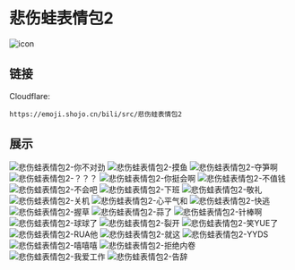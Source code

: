 # 悲伤蛙表情包2
![icon](https://emoji.shojo.cn/bili/src/悲伤蛙表情包2/icon.png)
## 链接
Cloudflare:
```
https://emoji.shojo.cn/bili/src/悲伤蛙表情包2
```
## 展示
![悲伤蛙表情包2-你不对劲](https://emoji.shojo.cn/bili/src/悲伤蛙表情包2/悲伤蛙表情包2-你不对劲.png)
![悲伤蛙表情包2-摸鱼](https://emoji.shojo.cn/bili/src/悲伤蛙表情包2/悲伤蛙表情包2-摸鱼.png)
![悲伤蛙表情包2-夺笋啊](https://emoji.shojo.cn/bili/src/悲伤蛙表情包2/悲伤蛙表情包2-夺笋啊.png)
![悲伤蛙表情包2-？？？](https://emoji.shojo.cn/bili/src/悲伤蛙表情包2/悲伤蛙表情包2-？？？.png)
![悲伤蛙表情包2-你挺会啊](https://emoji.shojo.cn/bili/src/悲伤蛙表情包2/悲伤蛙表情包2-你挺会啊.png)
![悲伤蛙表情包2-不值钱](https://emoji.shojo.cn/bili/src/悲伤蛙表情包2/悲伤蛙表情包2-不值钱.png)
![悲伤蛙表情包2-不会吧](https://emoji.shojo.cn/bili/src/悲伤蛙表情包2/悲伤蛙表情包2-不会吧.png)
![悲伤蛙表情包2-下班](https://emoji.shojo.cn/bili/src/悲伤蛙表情包2/悲伤蛙表情包2-下班.png)
![悲伤蛙表情包2-敬礼](https://emoji.shojo.cn/bili/src/悲伤蛙表情包2/悲伤蛙表情包2-敬礼.png)
![悲伤蛙表情包2-关机](https://emoji.shojo.cn/bili/src/悲伤蛙表情包2/悲伤蛙表情包2-关机.png)
![悲伤蛙表情包2-心平气和](https://emoji.shojo.cn/bili/src/悲伤蛙表情包2/悲伤蛙表情包2-心平气和.png)
![悲伤蛙表情包2-快逃](https://emoji.shojo.cn/bili/src/悲伤蛙表情包2/悲伤蛙表情包2-快逃.png)
![悲伤蛙表情包2-握草](https://emoji.shojo.cn/bili/src/悲伤蛙表情包2/悲伤蛙表情包2-握草.png)
![悲伤蛙表情包2-蒜了](https://emoji.shojo.cn/bili/src/悲伤蛙表情包2/悲伤蛙表情包2-蒜了.png)
![悲伤蛙表情包2-针棒啊](https://emoji.shojo.cn/bili/src/悲伤蛙表情包2/悲伤蛙表情包2-针棒啊.png)
![悲伤蛙表情包2-球球了](https://emoji.shojo.cn/bili/src/悲伤蛙表情包2/悲伤蛙表情包2-球球了.png)
![悲伤蛙表情包2-裂开](https://emoji.shojo.cn/bili/src/悲伤蛙表情包2/悲伤蛙表情包2-裂开.png)
![悲伤蛙表情包2-笑YUE了](https://emoji.shojo.cn/bili/src/悲伤蛙表情包2/悲伤蛙表情包2-笑YUE了.png)
![悲伤蛙表情包2-RUA他](https://emoji.shojo.cn/bili/src/悲伤蛙表情包2/悲伤蛙表情包2-RUA他.png)
![悲伤蛙表情包2-就这](https://emoji.shojo.cn/bili/src/悲伤蛙表情包2/悲伤蛙表情包2-就这.png)
![悲伤蛙表情包2-YYDS](https://emoji.shojo.cn/bili/src/悲伤蛙表情包2/悲伤蛙表情包2-YYDS.png)
![悲伤蛙表情包2-嘻嘻嘻](https://emoji.shojo.cn/bili/src/悲伤蛙表情包2/悲伤蛙表情包2-嘻嘻嘻.png)
![悲伤蛙表情包2-拒绝内卷](https://emoji.shojo.cn/bili/src/悲伤蛙表情包2/悲伤蛙表情包2-拒绝内卷.png)
![悲伤蛙表情包2-我爱工作](https://emoji.shojo.cn/bili/src/悲伤蛙表情包2/悲伤蛙表情包2-我爱工作.png)
![悲伤蛙表情包2-告辞](https://emoji.shojo.cn/bili/src/悲伤蛙表情包2/悲伤蛙表情包2-告辞.png)

